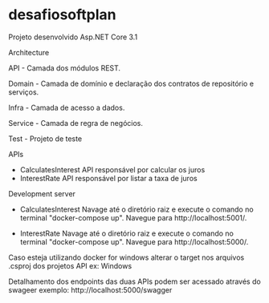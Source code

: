 # desafiosoftplan
Projeto desenvolvido Asp.NET Core 3.1

Architecture

API - Camada dos módulos REST.

Domain - Camada de domínio e declaração dos contratos de repositório e serviços.

Infra - Camada de acesso a dados.

Service - Camada de regra de negócios.

Test - Projeto de teste

APIs
- CalculatesInterest API responsável por calcular os juros
- InterestRate API responsável por listar a taxa de juros

Development server 
- CalculatesInterest 
Navage até o diretório raiz e execute o comando no terminal "docker-compose up". Navegue para http://localhost:5001/.

 - InterestRate
Navage até o diretório raiz e execute o comando  no terminal "docker-compose up". Navegue para http://localhost:5000/.

Caso esteja utilizando docker for windows alterar o target nos arquivos .csproj dos projetos API  ex:  <DockerDefaultTargetOS>Windows</DockerDefaultTargetOS>


Detalhamento dos endpoints das duas APIs podem ser acessado através do swageer exemplo: http://localhost:5000/swagger
